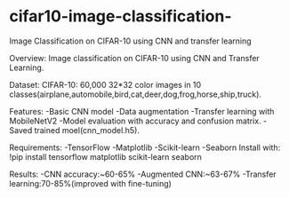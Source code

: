 # cifar10-image-classification-
Image Classification on CIFAR-10 using CNN and transfer learning

Overview:
Image classification on CIFAR-10 using CNN and Transfer Learning.

Dataset:
CIFAR-10: 60,000 32*32 color images in 10 classes(airplane,automobile,bird,cat,deer,dog,frog,horse,ship,truck).

Features:
-Basic CNN model
-Data augmentation
-Transfer learning with MobileNetV2
-Model evaluation with accuracy and confusion matrix.
-Saved trained moel(cnn_model.h5).

Requirements:
-TensorFlow
-Matplotlib
-Scikit-learn
-Seaborn
Install with: !pip install tensorflow matplotlib scikit-learn seaborn

Results:
-CNN accuracy:~60-65%
-Augmented CNN:~63-67%
-Transfer learning:70-85%(improved with fine-tuning)

